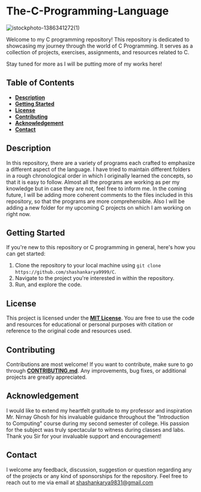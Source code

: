 # The-C-Programming-Language

![istockphoto-1386341272(1)](https://github.com/shashankarya9999/C/assets/161122907/57eb338d-3fcb-40a4-96a8-3171051417c9)

Welcome to my C programming repository! This repository is dedicated to showcasing my journey through the world of C Programming. It serves as a collection of projects, exercises, assignments, and resources related to C. 

Stay tuned for more as I will be putting more of my works here!

## Table of Contents
- [**Description**](#Description)
- [**Getting Started**](#Getting-Started)
- [**License**](#License)
- [**Contributing**](#Contributing)
- [**Acknowledgement**](#Acknowledgement)
- [**Contact**](#Contact)

## Description
In this repository, there are a variety of programs each crafted to emphasize a different aspect of the language. I have tried to maintain different folders in a rough chronological order in which I originally learned the concepts, so that it is easy to follow. Almost all the programs are working as per my knowledge but in case they are not, feel free to inform me. In the coming future, I will be adding more coherent comments to the files included in this repository, so that the programs are more comprehensible. Also I will be adding a new folder for my upcoming C projects on which I am working on right now. 

## Getting Started
If you're new to this repository or C programming in general, here's how you can get started:

1. Clone the repository to your local machine using `git clone https://github.com/shashankarya9999/C`.
2. Navigate to the project you're interested in within the repository.
3. Run, and explore the code.

## License
This project is licensed under the [**MIT License**](https://github.com/shashankarya9999/C/blob/main/LICENSE). You are free to use the code and resources for educational or personal purposes with citation or reference to the original code and resources used.

## Contributing
Contributions are most welcome! If you want to contribute, make sure to go through [**CONTRIBUTING.md**](https://github.com/shashankarya9999/C/blob/main/CONTRIBUTING.md). Any improvements, bug fixes, or additional projects are greatly appreciated.

## Acknowledgement
I would like to extend my heartfelt gratitude to my professor and inspiration Mr. Nirnay Ghosh for his invaluable guidance throughout the "Introduction to Computing" course during my second semester of college. His passion for the subject was truly spectacular to witness during classes and labs. Thank you Sir for your invaluable support and encouragement!  

## Contact
I welcome any feedback, discussion, suggestion or question regarding any of the projects or any kind of sponsorships for the repository. Feel free to reach out to me via email at shashankarya9831@gmail.com
